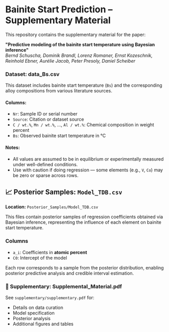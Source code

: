 # Bainite Start Prediction – Supplementary Material

This repository contains the supplementary material for the paper:

**"Predictive modeling of the bainite start temperature using Bayesian inference"**  
*Bernd Schuscha, Dominik Brandl, Lorenz Romaner, Ernst Kozeschnik, Reinhold Ebner, Aurélie Jacob, Peter Presoly, Daniel Scheiber*



### Dataset: data_Bs.csv

This dataset includes bainite start temperature (`Bs`) and the corresponding alloy compositions from various literature sources.

#### Columns:

- `Nr`: Sample ID or serial number
- `Source`: Citation or dataset source
- `C / wt.%`, `Mn / wt.%`, ..., `Al / wt.%`: Chemical composition in weight percent
- `Bs`: Observed bainite start temperature in °C

#### Notes:
- All values are assumed to be in equilibrium or experimentally measured under well-defined conditions.
- Use with caution if doing regression — some elements (e.g., `V`, `Co`) may be zero or sparse across rows.

## 📈 Posterior Samples: `Model_TDB.csv`
**Location:** `Posterior_Samples/Model_TDB.csv`

This files contain posterior samples of regression coefficients obtained via Bayesian inference, representing the influence of each element on bainite start temperature.

### Columns

- `a_i`: Coefficients in **atomic percent**
- `C0`: Intercept of the model

Each row corresponds to a sample from the posterior distribution, enabling posterior predictive analysis and credible interval estimation.


### 📄 Supplementary: Supplemental_Material.pdf

See `supplementary/supplementary.pdf` for:

- Details on data curation
- Model specification
- Posterior analysis
- Additional figures and tables

